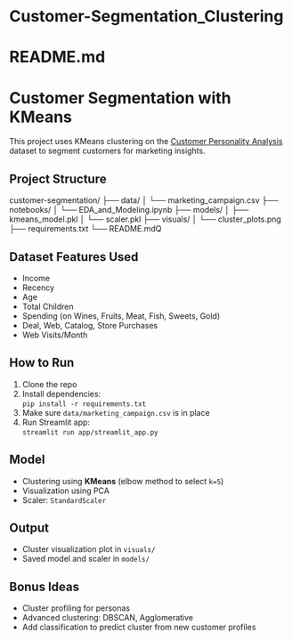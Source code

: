 # Customer-Segmentation_Clustering
# README.md

# Customer Segmentation with KMeans

This project uses KMeans clustering on the [Customer Personality Analysis](https://www.kaggle.com/datasets/imakash3011/customer-personality-analysis) dataset to segment customers for marketing insights.

## Project Structure

customer-segmentation/
├── data/
│ └── marketing_campaign.csv
├── notebooks/
│ └── EDA_and_Modeling.ipynb
├── models/
│ ├── kmeans_model.pkl
│ └── scaler.pkl
├── visuals/
│ └── cluster_plots.png
├── requirements.txt
└── README.mdQ

## Dataset Features Used

- Income
- Recency
- Age
- Total Children
- Spending (on Wines, Fruits, Meat, Fish, Sweets, Gold)
- Deal, Web, Catalog, Store Purchases
- Web Visits/Month

## How to Run

1. Clone the repo
2. Install dependencies:  
   `pip install -r requirements.txt`
3. Make sure `data/marketing_campaign.csv` is in place
4. Run Streamlit app:  
   `streamlit run app/streamlit_app.py`

## Model

- Clustering using **KMeans** (elbow method to select `k=5`)
- Visualization using PCA
- Scaler: `StandardScaler`

## Output

- Cluster visualization plot in `visuals/`
- Saved model and scaler in `models/`

## Bonus Ideas

- Cluster profiling for personas
- Advanced clustering: DBSCAN, Agglomerative
- Add classification to predict cluster from new customer profiles
#